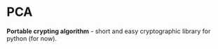 # PCA
<b>Portable crypting algorithm</b> - short and easy cryptographic library for python (for now).
